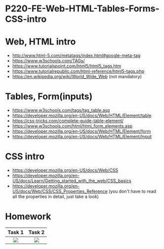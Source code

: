 # P220-FE-Web-HTML-Tables-Forms-CSS-intro

# Web, HTML intro
* http://www.html-5.com/metatags/index.html#google-meta-tag
* https://www.w3schools.com/TAGs/
* https://www.tutorialspoint.com/html5/html5_tags.htm
* https://www.tutorialrepublic.com/html-reference/html5-tags.php
* https://en.wikipedia.org/wiki/World_Wide_Web (not mandatory)

# Tables, Form(inputs)
* https://www.w3schools.com/tags/tag_table.asp
* https://developer.mozilla.org/en-US/docs/Web/HTML/Element/table
* https://css-tricks.com/complete-guide-table-element/
* https://www.w3schools.com/html/html_form_elements.asp
* https://developer.mozilla.org/en-US/docs/Web/HTML/Element/form
* https://developer.mozilla.org/en-US/docs/Web/HTML/Element/Input

# CSS intro
* https://developer.mozilla.org/en-US/docs/Web/CSS
* https://developer.mozilla.org/en-US/docs/Learn/Getting_started_with_the_web/CSS_basics
* https://developer.mozilla.org/en-US/docs/Web/CSS/CSS_Properties_Reference (you don't have to read all the properties in detail, just take a look)

# Homework
Task 1             |  Task 2
:-------------------------:|:-------------------------:
![](https://wpbtips.files.wordpress.com/2013/04/greentable.png?w=419)  |  ![](https://i.pinimg.com/originals/8a/53/b1/8a53b1884d1c13393fe8f5ca19a27452.png)
